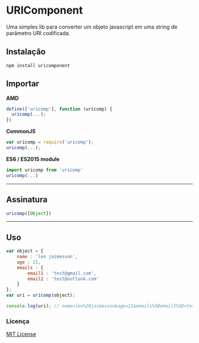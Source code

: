 # URIComponent

Uma simples lib para converter um objeto javascript em uma string de parâmetro URI codificada. 

## Instalação

```console
npm install uricomponent
```

## Importar

**AMD**

```js
define(['uricomp'], function (uricomp) {
  uricomp(...);
})
```

**CommonJS**

```js
var uricomp = require('uricomp');
uricomp(...);
```

**ES6 / ES2015 module**

```js
import uricomp from 'uricomp'
uricomp(...)
```

---

## Assinatura

```js
uricomp([Object])
```

---

## Uso

```js
var object = {
    name : 'leo jaimesson',
    age : 21,
    emails : {
        email1 : 'test@gmail.com',
        email2 : 'test@outlook.com'
    }
};
var uri = uricomp(object);

console.log(uri); // name=leo%20jaimesson&age=21&emails%5Bemail1%5D=test%40gmail.com&emails%5Bemail2%5D=test%40outlook.com
```

### Licença

[MIT License](https://github.com/leojaimesson/MIT-License)